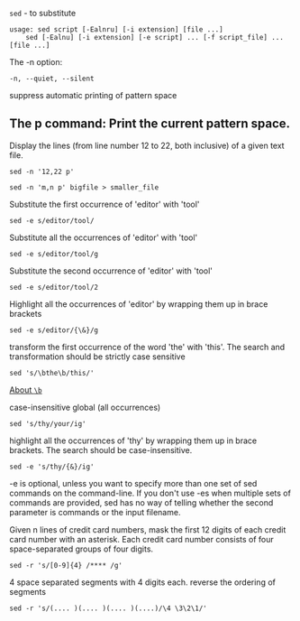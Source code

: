 `sed` - to substitute

```
usage: sed script [-Ealnru] [-i extension] [file ...]
	sed [-Ealnu] [-i extension] [-e script] ... [-f script_file] ... [file ...]
```

The -n option:
```
-n, --quiet, --silent
```
suppress automatic printing of pattern space

The p command:
Print the current pattern space.
---

Display the lines (from line number 12 to 22, both inclusive) of a given text file.
```
sed -n '12,22 p'
```
```
sed -n 'm,n p' bigfile > smaller_file
```

Substitute the first occurrence of 'editor' with 'tool'
```
sed -e s/editor/tool/
```

Substitute all the occurrences of 'editor' with 'tool'
```
sed -e s/editor/tool/g
```

Substitute the second occurrence of 'editor' with 'tool'
```
sed -e s/editor/tool/2
```

Highlight all the occurrences of 'editor' by wrapping them up in brace brackets
```
sed -e s/editor/{\&}/g
```

transform the first occurrence of the word 'the' with 'this'. The search and transformation should be strictly case sensitive
```
sed 's/\bthe\b/this/'
```
[About `\b`](https://unix.stackexchange.com/questions/230795/sed-how-to-use-b-word-boundary-correctly)

case-insensitive global (all occurrences)
```
sed 's/thy/your/ig'
```

highlight all the occurrences of 'thy' by wrapping them up in brace brackets. The search should be case-insensitive.
```
sed -e 's/thy/{&}/ig'
```
-e is optional, unless you want to specify more than one set of sed commands on the command-line. If you don't use -es when multiple sets of commands are provided, sed has no way of telling whether the second parameter is commands or the input filename.

Given n lines of credit card numbers, mask the first 12 digits of each credit card number with an asterisk. Each credit card number consists of four space-separated groups of four digits.
```
sed -r 's/[0-9]{4} /**** /g'
```

4 space separated segments with 4 digits each. reverse the ordering of segments
```
sed -r 's/(.... )(.... )(.... )(....)/\4 \3\2\1/'
```
